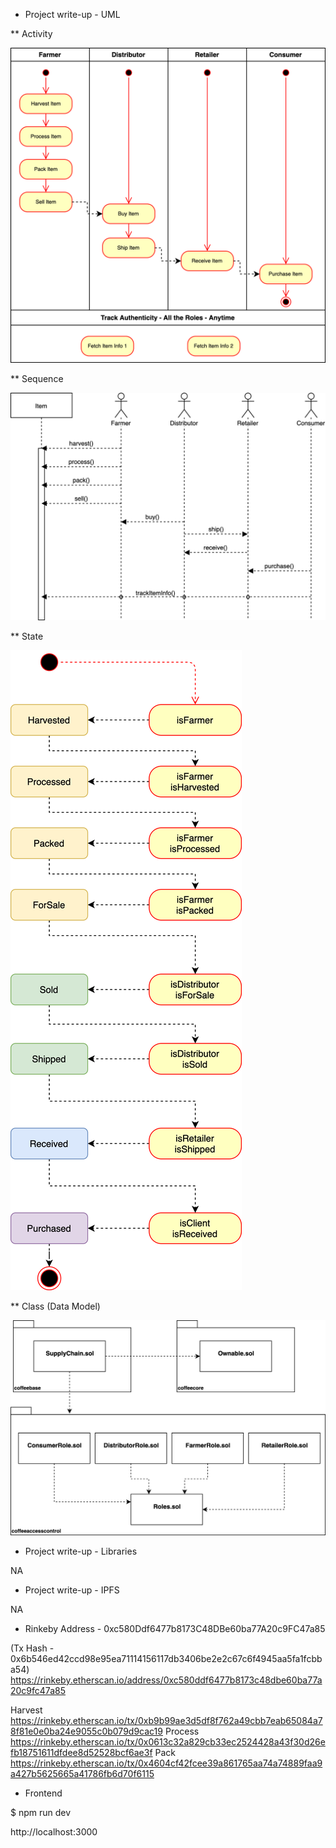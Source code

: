* Project write-up - UML

** Activity

![Activity](images/ActivityDiagram.png)

** Sequence

![Sequence](images/SequenceDiagram.png)

** State

![Sequence](images/StateDiagram.png)

** Class (Data Model)

![Sequence](images/ClassDiagram.png)


* Project write-up - Libraries

NA

* Project write-up - IPFS

NA

* Rinkeby Address - 0xc580Ddf6477b8173C48DBe60ba77A20c9FC47a85 

(Tx Hash - 0x6b546ed42ccd98e95ea71114156117db3406be2e2c67c6f4945aa5fa1fcbba54)
https://rinkeby.etherscan.io/address/0xc580ddf6477b8173c48dbe60ba77a20c9fc47a85


Harvest https://rinkeby.etherscan.io/tx/0xb9b99ae3d5df8f762a49cbb7eab65084a78f81e0e0ba24e9055c0b079d9cac19
Process https://rinkeby.etherscan.io/tx/0x0613c32a829cb33ec2524428a43f30d26efb18751611dfdee8d52528bcf6ae3f
Pack https://rinkeby.etherscan.io/tx/0x4604cf42fcee39a861765aa74a74889faa9a427b5625665a41786fb6d70f6115

* Frontend

$ npm run dev

http://localhost:3000

